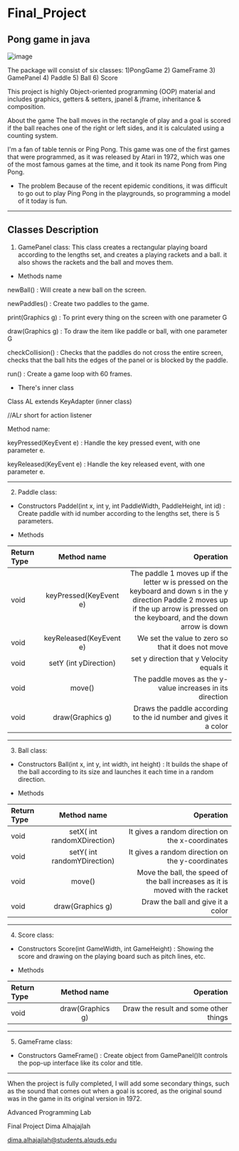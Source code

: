 # Final_Project
## Pong game in java
![image](https://user-images.githubusercontent.com/79136459/156768669-bb6fe9f7-8521-4c87-a6bd-66ff105ba40b.png)

The package will consist of six classes:
1)PongGame    2) GameFrame    3) GamePanel    4) Paddle   5) Ball   6) Score


This project is highly Object-oriented programming (OOP) material and includes graphics, getters & setters, jpanel & jframe, inheritance & composition.

About the game
The ball moves in the rectangle of play and a goal is scored if the ball reaches one of the right or left sides, and it is calculated using a counting system.

I'm a fan of table tennis or Ping Pong. This game was one of the first games that were programmed, as it was released by Atari in 1972, which was one of the most famous games at the time, and it took its name Pong from Ping Pong.


-	The problem
Because of the recent epidemic conditions, it was difficult to go out to play Ping Pong in the playgrounds, so programming a model of it today is fun.

___________________________________

## Classes Description
1)	GamePanel class:
This class creates a rectangular playing board according to the lengths set, and creates a playing rackets and a ball.
it  also shows the rackets and the ball and moves them.

- Methods name 

newBall() : Will create a new ball on the screen.

newPaddles() : Create two paddles to the game.

print(Graphics g) : To print every thing on the screen with one parameter G

draw(Graphics g) : To draw the item like paddle or ball, with one parameter G

checkCollision() : Checks that the paddles do not cross the entire screen, checks that the ball hits the edges of the panel or is blocked by the paddle.

run() : Create a game loop with 60 frames.


- There's inner class

Class AL extends KeyAdapter (inner class)

//ALr short for action listener

Method name:

keyPressed(KeyEvent e) : Handle the key pressed event, with one parameter e.

keyReleased(KeyEvent e) : Handle the key released event, with one parameter e.

___________________________________

2) Paddle class:
- Constructors
Paddel(int x, int y, int PaddleWidth, PaddleHeight, int id) : Create paddle with id number according to the lengths set, there is 5 parameters.

- Methods

| Return Type  | Method name  |  Operation |
| :---         |     :---:      |          ---: |
| void | keyPressed(KeyEvent e) |  The paddle 1 moves up if the letter w is pressed on the keyboard and down s in the y direction   Paddle 2 moves up if the up arrow is pressed on the keyboard, and the down arrow is down |
| void | keyReleased(KeyEvent e) | We set the value to zero so that it does not move |
| void | setY (int yDirection) | set y direction that y Velocity equals it |
| void | move() | The paddle moves as the y-value increases in its direction |
| void | draw(Graphics g) | Draws the paddle according to the id number and gives it a color |

___________________________________

3)	Ball class:
- Constructors
Ball(int x, int y, int width, int height) : It builds the shape of the ball according to its size and launches it each time in a random direction.

- Methods

| Return Type  | Method name  |  Operation |
| :---         |     :---:      |          ---: |
| void | setX( int randomXDirection) |  It gives a random direction on the x-coordinates |
| void | setY( int randomYDirection) | It gives a random direction on the y-coordinates |
| void | move() | Move the ball, the speed of the ball increases as it is moved with the racket |
| void | draw(Graphics g) | Draw the ball and give it a color |

___________________________________

4)	Score class:
- Constructors
Score(int GameWidth, int GameHeight) : Showing the score and drawing on the playing board such as pitch lines, etc.

- Methods

| Return Type  | Method name  |  Operation |
| :---         |     :---:      |          ---: |
| void | draw(Graphics g) |   Draw the result and some other things |


___________________________________

5)	GameFrame class:
- Constructors
GameFrame() : Create object from GamePanel()It controls the pop-up interface like its color and title.


___________________________________


When the project is fully completed, I will add some secondary things, such as the sound that comes out when a goal is scored, as the original sound was in the game in its original version in 1972.



Advanced Programming Lab

Final Project
Dima Alhajajlah

dima.alhajajlah@students.alquds.edu

